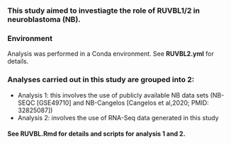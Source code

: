 ### This study aimed to investiagte the role of RUVBL1/2 in neuroblastoma (NB).

### Environment

Analysis was performed in a Conda environment. See **RUVBL2.yml** for details.

### Analyses carried out in this study are grouped into 2: 
* Analysis 1: this involves the use of publicly available NB data sets (NB-SEQC [GSE49710] and NB-Cangelos [Cangelos et al,2020; PMID: 32825087])
* Analysis 2: involves the use of RNA-Seq data generated in this study


#### See **RUVBL.Rmd** for details and scripts for  analysis 1 and 2. 

